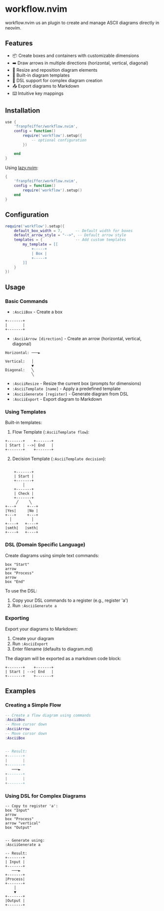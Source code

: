 # workflow.nvim
workflow.nvim us an plugin to create and manage ASCII diagrams directly in neovim.

## Features

- 📦 Create boxes and containers with customizable dimensions
- ➡️ Draw arrows in multiple directions (horizontal, vertical, diagonal)
- 📐 Resize and reposition diagram elements
- 🔧 Built-in diagram templates
- 🎨 DSL support for complex diagram creation
- 📤 Export diagrams to Markdown
- ⌨️ Intuitive key mappings


## Installation

```lua
use {
    'franpfeiffer/workflow.nvim',
    config = function()
        require('workflow').setup({
            -- optional configuration
        })

    end
}
```

Using [lazy.nvim](https://github.com/folke/lazy.nvim):
```lua
{
    'franpfeiffer/workflow.nvim',
    config = function()
        require('workflow').setup()
    end
}
```

## Configuration

```lua
require('workflow').setup({
    default_box_width = 7,      -- Default width for boxes
    default_arrow_style = "-->", -- Default arrow style
    templates = {               -- Add custom templates
        my_template = [[
            +-----+
            | Box |
            +-----+
        ]]
    }
})
```

## Usage

### Basic Commands

- `:AsciiBox` - Create a box
```
+-------+
|       |
+-------+
```

- `:AsciiArrow [direction]` - Create an arrow (horizontal, vertical, diagonal)
```
Horizontal: ───►

Vertical:   │
            ▼
Diagonal:   ╲
            ╲
```

- `:AsciiResize` - Resize the current box (prompts for dimensions)
- `:AsciiTemplate [name]` - Apply a predefined template
- `:AsciiGenerate [register]` - Generate diagram from DSL
- `:AsciiExport` - Export diagram to Markdown

### Using Templates

Built-in templates:

1. Flow Template (`:AsciiTemplate flow`):
```
+-------+    +-------+
| Start | -->| End   |
+-------+    +-------+
```

2. Decision Template (`:AsciiTemplate decision`):

```

    +-------+
    | Start |
    +-------+
        │
    +-------+
    | Check |
    +-------+
     ╱     ╲
+---+     +---+
|Yes|     |No |
+---+     +---+
  │         │
+----+   +----+
|smth|   |smth|
+----+   +----+

```

### DSL (Domain Specific Language)

Create diagrams using simple text commands:

```
box "Start"
arrow
box "Process"
arrow
box "End"
```

To use the DSL:
1. Copy your DSL commands to a register (e.g., register 'a')
2. Run `:AsciiGenerate a`

### Exporting

Export your diagrams to Markdown:
1. Create your diagram
2. Run `:AsciiExport`
3. Enter filename (defaults to diagram.md)

The diagram will be exported as a markdown code block:

```ascii
+-------+    +-------+
| Start | -->| End   |
+-------+    +-------+
```

## Examples

### Creating a Simple Flow


```lua
-- Create a flow diagram using commands
:AsciiBox
-- Move cursor down
:AsciiArrow
-- Move cursor down
:AsciiBox


-- Result:
+-------+
|       |
+-------+
   ───►
+-------+
|       |
+-------+
```

### Using DSL for Complex Diagrams

```
-- Copy to register 'a':
box "Input"
arrow
box "Process"
arrow "vertical"
box "Output"


-- Generate using:
:AsciiGenerate a

-- Result:
+-------+
| Input |
+-------+
   ───►
+-------+
|Process|
+-------+
    │
    ▼
+-------+
|Output |
+-------+
```
